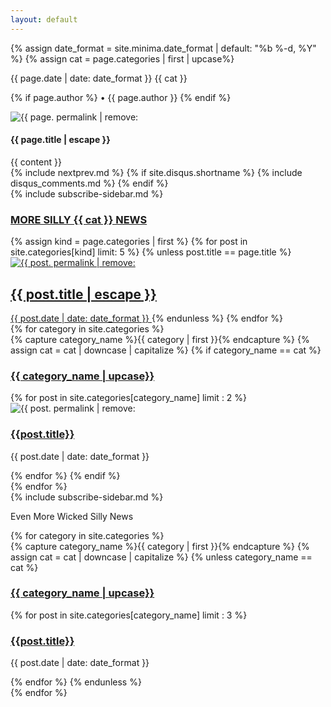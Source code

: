 ```yaml
---
layout: default
---
```

<section class = 'flex-in'>
  <article class="post child main" itemscope itemtype="http://schema.org/BlogPosting">
    <section class="post-header">
      <p class="post-meta">
        {% assign date_format = site.minima.date_format | default: "%b %-d, %Y" %}
        {% assign cat = page.categories | first | upcase%}
      <p class = 'flex out'>
        <time class="post-meta" datetime="{{ page.date | date_to_xmlschema }}" itemprop="datePublished">
        {{ page.date | date: date_format }}</time>
        <span class = 'right {{ cat | downcase }}'>{{ cat }}</span>
      </p>
        {% if page.author %}
          • <span itemprop="author" itemscope itemtype="http://schema.org/Person"><span itemprop="name">{{ page.author }}</span></span>
        {% endif %}
      </p>
      <img src = '{{ site.baseurl }}/assets/posts/{{ page. permalink | remove: '/'}}.jpg' alt = '{{ page. permalink | remove: '/'}}'>
      <h1 class="post-title {{ page.categories | first | downcase}}" itemprop="name headline">{{ page.title | escape }}</h1>
    </section>
    <div class="post-content" itemprop="articleBody">
      {{ content }}
    </div>
    {% include nextprev.md %}
    {% if site.disqus.shortname %}
      {% include disqus_comments.md %}
    {% endif %}
    <div class = 'mobile'>{% include subscribe-sidebar.md %}</div>
    <a  href="{{site.baseurl}}/category/{{  cat | downcase}}"><h3 class="flex category-head {{ cat |downcase }}"><span>MORE SILLY {{ cat }} NEWS</span></h3></a>
    <div class = 'flex out related-posts'>
      {% assign kind = page.categories | first %}
       {% for post in site.categories[kind] limit: 5 %}
          {% unless post.title == page.title %}
           <a href="{{ site.baseurl }}{{ post.url }}" class = 'child duo flex-down'>
              <img src = '{{ site.baseurl }}/assets/posts/{{ post.permalink | remove: '/'}}.jpg' alt = '{{ post. permalink | remove: '/'}}'>
              <h2 itemprop="name headline">{{ post.title | escape }}</h2>
              <time class="post-meta" >{{ post.date | date: date_format }}</time>
           </a>
          {% endunless %}
       {% endfor %}
    </div>
  </article>
  <aside class = ' child third'>
   <div id="archives">
      {% for category in site.categories %}
        <div class="archive-group">
          {% capture category_name %}{{ category | first }}{% endcapture %}
          {% assign cat = cat | downcase | capitalize %}
            {% if category_name == cat %}
            <div id="#{{ category_name | slugize }}"></div>
            <p></p>
            <a  href="{{site.baseurl}}/category/{{  category_name | downcase }}"><h3 class="right category-head {{ category_name | downcase }}">{{ category_name | upcase}}</h3></a>
            <a name="{{ category_name | slugize }}"></a>
            {% for post in site.categories[category_name] limit : 2 %}
              <div class="archive-item">
                <img src = '{{ site.baseurl }}/assets/posts/{{ post.permalink | remove: '/'}}.jpg' alt = '{{ post. permalink | remove: '/'}}'>
                <h3><a href="{{ site.baseurl }}{{ post.url }}">{{post.title}}</a></h3>
                <p><span class="post-meta">{{ post.date | date: date_format }}</span></p>
              </div>
            {% endfor %}
            {% endif %}
        </div>
      {% endfor %}
      <div class = 'desktop'>{% include subscribe-sidebar.md %}</div>
      <p class = 'more'>Even More Wicked Silly News</p>
      {% for category in site.categories %}
      <div class="archive-group">
        {% capture category_name %}{{ category | first }}{% endcapture %}
         {% assign cat = cat | downcase | capitalize %}
          {% unless category_name == cat %}
          <div id="#{{ category_name | slugize }}"></div>
          <p></p>
          <a  href="{{site.baseurl}}/category/{{  category_name | downcase }}"><h3 class="right category-head {{ category_name | downcase }}">{{ category_name | upcase}}</h3></a>
          <a name="{{ category_name | slugize }}"></a>
          {% for post in site.categories[category_name] limit : 3 %}
            <div class="archive-item">
              <h3><a href="{{ site.baseurl }}{{ post.url }}">{{post.title}}</a></h3>
              <p><span class="post-meta">{{ post.date | date: date_format }}</span></p>
            </div>
          {% endfor %}
          {% endunless %}
      </div>
    {% endfor %}
    </div>
  </aside>
</section>
